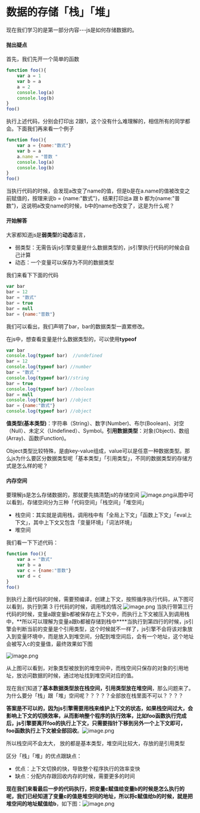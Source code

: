 # 数据的存储「栈」「堆」

现在我们学习的是第一部分内容---js是如何存储数据的。

#### 抛出疑点

首先，我们先开一个简单的函数

```javascript
function foo(){
    var a = 1
    var b = a
    a = 2
    console.log(a)
    console.log(b)
}
foo()
```

执行上述代码，分别会打印出 2跟1，这个没有什么难理解的，相信所有的同学都会。下面我们再来看一个例子

```javascript
function foo(){
    var a = {name:"数式"}
    var b = a
    a.name = "普数 " 
    console.log(a)
    console.log(b)
}
foo()
```

当执行代码的时候，会发现a改变了name的值，但是b是在a.name的值被改变之前赋值的，按理来说b = {name:"数式"}，结果打印出a 跟 b 都为{name:"普数"}，这说明a改变name的时候，b中的name也改变了，这是为什么呢？

#### 开始解答

大家都知道js是**弱类型**的**动态**语言，
- 弱类型：无需告诉js引擎变量是什么数据类型的，js引擎执行代码的时候会自己计算
- 动态：一个变量可以保存为不同的数据类型

我们来看下下面的代码

```javascript
var bar
bar = 12 
bar = "数式"
bar = true
bar = null
bar = {name:"普数"}
```

我们可以看出，我们声明了bar，bar的数据类型一直累修改。

在js中，想查看变量是什么数据类型的，可以使用**typeof**

```javascript
var bar
console.log(typeof bar)  //undefined
bar = 12 
console.log(typeof bar) //number
bar = "数式 "
console.log(typeof bar)//string
bar = true
console.log(typeof bar) //boolean
bar = null
console.log(typeof bar) //object
bar = {name:"数式"}
console.log(typeof bar) //object
```

**值类型(基本类型)**：字符串（String）、数字(Number)、布尔(Boolean)、对空（Null）、未定义（Undefined）、Symbol。**引用数据类型**：对象(Object)、数组(Array)、函数(Function)。

Object类型比较特殊，是由key-value组成，value可以是任意一种数据类型。那么js为什么要区分数据类型呢「基本类型」「引用类型」，不同的数据类型的存储方式是怎么样的呢？

#### 内存空间

要理解js是怎么存储数据的，那就要先搞清楚js的存储空间
![image.png](https://cdn.nlark.com/yuque/0/2020/png/512535/1589101485175-b917b2be-59c6-4766-9c31-d2830cf26e01.png#align=left&display=inline&height=250&margin=%5Bobject%20Object%5D&name=image.png&originHeight=506&originWidth=452&size=18461&status=done&style=none&width=223#align=left&display=inline&height=506&margin=%5Bobject%20Object%5D&originHeight=506&originWidth=452&status=done&style=none&width=452)从图中可以看到，存储空间分为三种「代码空间」「栈空间」「堆空间」

- 栈空间：其实就是调用栈，调用栈中有「全局上下文」「函数上下文」「eval上下文」，其中上下文又包含「变量环境」「词法环境」
- 堆空间

我们看一下下述代码：

```javascript
function foo(){
    var a = "数式"
    var b = a
    var c = {name:"普数"}
    var d = c
}
foo()
```

到执行上面代码的时候，需要预编译，创建上下文，按照循序执行代码，从下图可以看到，执行到第 3 行代码的时候，调用栈的情况
![image.png](https://cdn.nlark.com/yuque/0/2020/png/512535/1589102841009-488a9879-382f-4d7a-9507-a72e9bd13793.png#align=left&display=inline&height=454&margin=%5Bobject%20Object%5D&name=image.png&originHeight=1204&originWidth=1108&size=75035&status=done&style=none&width=418#align=left&display=inline&height=1204&margin=%5Bobject%20Object%5D&originHeight=1204&originWidth=1108&status=done&style=none&width=1108)
当执行带第三行代码的时候，变量a跟变量b都被保存在上下文中，而执行上下文被压入到调用栈中，**所以可以理解为变量a跟b都被存储到栈中****当执行到第四行的时候，js引擎会判断当前的变量是个引用类型，这个时候就不一样了，js引擎不会将该对象放入到变量环境中，而是放入到堆空间，分配到堆空间后，会有一个地址，这个地址会被写入c的变量值，最终效果如下图

![image.png](https://cdn.nlark.com/yuque/0/2020/png/512535/1589103462208-de436d52-2b7c-4022-9840-19374cf1a3bf.png#align=left&display=inline&height=456&margin=%5Bobject%20Object%5D&name=image.png&originHeight=1244&originWidth=1684&size=112618&status=done&style=none&width=618#align=left&display=inline&height=1244&margin=%5Bobject%20Object%5D&originHeight=1244&originWidth=1684&status=done&style=none&width=1684)

从上图可以看到，对象类型被放到的堆空间中，而栈空间只保存的对象的引用地址，放访问数据的时候，通过地址找到堆空间对应的值。

现在我们知道了**基本数据类型放在栈空间，引用类型放在堆空间**，那么问题来了。为什么要分「栈」跟「堆」空间呢？？？？？全部放在栈里面不可以？？？？

**答案是不可以的，因为js引擎需要用栈来维护上下文的状态，如果栈空间过大，会影响上下文的切换效率，从而影响整个程序的执行效率，比如foo函数执行完成后，js引擎要离开foo的执行上下文，只需要指针下移到另外一个上下文即可，foo函数执行上下文被全部回收**。![image.png](https://cdn.nlark.com/yuque/0/2020/png/512535/1589104370780-2bd13de1-314a-4dca-be33-5eeff8ee1c87.png#align=left&display=inline&height=422&margin=%5Bobject%20Object%5D&name=image.png&originHeight=844&originWidth=1744&size=83998&status=done&style=none&width=872#align=left&display=inline&height=844&margin=%5Bobject%20Object%5D&originHeight=844&originWidth=1744&status=done&style=none&width=1744)

所以栈空间不会太大， 放的都是基本类型，堆空间比较大，存放的是引用类型

区分「栈」「堆」的优点跟缺点：

- 优点：上下文切换的快，导致整个程序执行的效率变快
- 缺点：分配内存跟回收内存的时候，需要更多的时间


**现在我们来看最后一步的代码执行，把变量c赋值给变量b的时候是怎么执行的呢，我们已经知道了变量c的值是堆空间的地址，所以将c赋值给b的时候，就是把堆空间的地址赋值给b**，如下图：![image.png](https://cdn.nlark.com/yuque/0/2020/png/512535/1589104842511-44f18c7e-74b4-485c-9e58-59e7fd63f2bb.png#align=left&display=inline&height=449&margin=%5Bobject%20Object%5D&name=image.png&originHeight=1194&originWidth=1704&size=119258&status=done&style=none&width=640#align=left&display=inline&height=1194&margin=%5Bobject%20Object%5D&originHeight=1194&originWidth=1704&status=done&style=none&width=1704)
